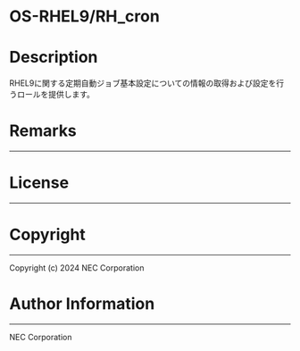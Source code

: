 OS-RHEL9/RH_cron
=======================================================
# Description
RHEL9に関する定期自動ジョブ基本設定についての情報の取得および設定を行うロールを提供します。

# Remarks
-------

# License
-------

# Copyright
---------
Copyright (c) 2024 NEC Corporation

# Author Information
------------------
NEC Corporation
